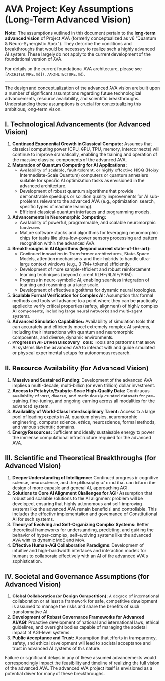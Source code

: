 # AVA Project: Key Assumptions (Long-Term Advanced Vision)

**Note:** The assumptions outlined in this document pertain to the **long-term advanced vision** of Project AVA (formerly conceptualized as v6 "Quantum & Neuro-Synergistic Apex"). They describe the conditions and breakthroughs that would be necessary to realize such a highly advanced AI system. These largely do not apply to the current development of the foundational version of AVA.

For details on the current foundational AVA architecture, please see `[ARCHITECTURE.md](./ARCHITECTURE.md)`.

---

The design and conceptualization of the advanced AVA vision are built upon a number of significant assumptions regarding future technological advancements, resource availability, and scientific breakthroughs. Understanding these assumptions is crucial for contextualizing this ambitious, long-term vision.

## I. Technological Advancements (for Advanced Vision)

1.  **Continued Exponential Growth in Classical Compute:** Assumes that classical computing power (CPU, GPU, TPU, memory, interconnects) will continue to improve dramatically, enabling the training and operation of the massive classical components of the advanced AVA.
2.  **Maturation of Quantum Computing for AI Applications:**
    *   Availability of scalable, fault-tolerant, or highly effective NISQ (Noisy Intermediate-Scale Quantum) computers or quantum annealers suitable for specific AI optimization tasks as envisioned in the advanced architecture.
    *   Development of robust quantum algorithms that provide demonstrable speedups or solution quality improvements for AI sub-problems relevant to the advanced AVA (e.g., optimization, search, specific types of machine learning).
    *   Efficient classical-quantum interfaces and programming models.
3.  **Advancements in Neuromorphic Computing:**
    *   Availability of powerful, programmable, and scalable neuromorphic hardware.
    *   Mature software stacks and algorithms for leveraging neuromorphic chips for tasks like ultra-low-power sensory processing and pattern recognition within the advanced AVA.
4.  **Breakthroughs in AI Algorithms (beyond current state-of-the-art):**
    *   Continued innovation in Transformer architectures, State-Space Models, attention mechanisms, and their hybrids to handle ultra-large context windows (e.g., 3-7M+ tokens) efficiently.
    *   Development of more sample-efficient and robust reinforcement learning techniques (beyond current RLHF/RLAIF/PRM).
    *   Progress in neuro-symbolic AI, enabling seamless integration of learning and reasoning at a large scale.
    *   Development of effective algorithms for dynamic neural topologies.
5.  **Scalable Formal Verification for Complex AI:** Assumption that formal methods and tools will advance to a point where they can be practically applied to verify critical properties (safety, alignment) of highly complex AI components, including large neural networks and multi-agent systems.
6.  **Advanced Simulation Capabilities:** Availability of simulation tools that can accurately and efficiently model extremely complex AI systems, including their interactions with quantum and neuromorphic components, and diverse, dynamic environments.
7.  **Progress in AI-Driven Discovery Tools:** Tools and platforms that allow AI systems like the advanced AVA to interact with and guide simulated or physical experimental setups for autonomous research.

## II. Resource Availability (for Advanced Vision)

1.  **Massive and Sustained Funding:** Development of the advanced AVA implies a multi-decade, multi-billion (or even trillion) dollar investment.
2.  **Access to Petabyte/Exabyte-Scale High-Quality Data:** Continuous availability of vast, diverse, and meticulously curated datasets for pre-training, fine-tuning, and ongoing learning across all modalities for the advanced system.
3.  **Availability of World-Class Interdisciplinary Talent:** Access to a large pool of leading experts in AI, quantum physics, neuromorphic engineering, computer science, ethics, neuroscience, formal methods, and various scientific domains.
4.  **Energy Resources:** Sufficient and ideally sustainable energy to power the immense computational infrastructure required for the advanced AVA.

## III. Scientific and Theoretical Breakthroughs (for Advanced Vision)

1.  **Deeper Understanding of Intelligence:** Continued progress in cognitive science, neuroscience, and the philosophy of mind that can inform the design of more capable and general AI, approaching AGI.
2.  **Solutions to Core AI Alignment Challenges for AGI:** Assumption that robust and scalable solutions to the AI alignment problem will be developed, ensuring that highly autonomous and self-improving systems like the advanced AVA remain beneficial and controllable. This includes the effective implementation and governance of Constitutional AI for such systems.
3.  **Theory of Evolving and Self-Organizing Complex Systems:** Better theoretical frameworks for understanding, predicting, and guiding the behavior of hyper-complex, self-evolving systems like the advanced AVA with its dynamic MoE and MoA.
4.  **Effective Human-AGI Collaboration Paradigms:** Development of intuitive and high-bandwidth interfaces and interaction models for humans to collaborate effectively with an AI of the advanced AVA's sophistication.

## IV. Societal and Governance Assumptions (for Advanced Vision)

1.  **Global Collaboration (or Benign Competition):** A degree of international collaboration or at least a framework for safe, competitive development is assumed to manage the risks and share the benefits of such transformative AI.
2.  **Development of Robust Governance Frameworks for Advanced AI/AGI:** Proactive development of national and international laws, ethical guidelines, and oversight bodies capable of managing the societal impact of AGI-level systems.
3.  **Public Acceptance and Trust:** Assumption that efforts in transparency, safety, and ethical development will lead to societal acceptance and trust in advanced AI systems of this nature.

Failure or significant delays in any of these assumed advancements would correspondingly impact the feasibility and timeline of realizing the full vision of the advanced AVA. The advanced AVA project itself is envisioned as a potential driver for many of these breakthroughs.
